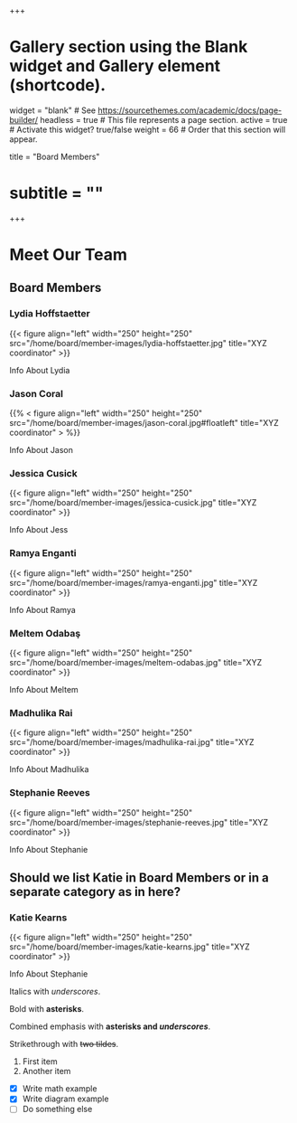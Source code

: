 +++
# Gallery section using the Blank widget and Gallery element (shortcode).
widget = "blank"  # See https://sourcethemes.com/academic/docs/page-builder/
headless = true  # This file represents a page section.
active = true  # Activate this widget? true/false
weight = 66  # Order that this section will appear.

title = "Board Members"
# subtitle = ""
+++

# Meet Our Team

## Board Members

### Lydia Hoffstaetter

{{< figure align="left" width="250" height="250" src="/home/board/member-images/lydia-hoffstaetter.jpg" title="XYZ coordinator" >}}

Info About Lydia

### Jason Coral
{{% <  figure align="left" width="250" height="250" src="/home/board/member-images/jason-coral.jpg#floatleft" title="XYZ coordinator" > %}}

Info About Jason

### Jessica Cusick
{{< figure align="left" width="250" height="250" src="/home/board/member-images/jessica-cusick.jpg" title="XYZ coordinator" >}}

Info About Jess

### Ramya Enganti
{{< figure align="left" width="250" height="250" src="/home/board/member-images/ramya-enganti.jpg" title="XYZ coordinator" >}}

Info About Ramya

### Meltem Odabaş
{{< figure align="left" width="250" height="250" src="/home/board/member-images/meltem-odabas.jpg" title="XYZ coordinator" >}}

Info About Meltem

### Madhulika Rai
{{< figure align="left" width="250" height="250" src="/home/board/member-images/madhulika-rai.jpg" title="XYZ coordinator" >}}

Info About Madhulika

### Stephanie Reeves
{{< figure align="left" width="250" height="250" src="/home/board/member-images/stephanie-reeves.jpg" title="XYZ coordinator" >}}

Info About Stephanie

## Should we list Katie in Board Members or in a separate category as in here?

### Katie Kearns
{{< figure align="left" width="250" height="250" src="/home/board/member-images/katie-kearns.jpg" title="XYZ coordinator" >}}

Info About Stephanie




Italics with _underscores_.

Bold with **asterisks**.

Combined emphasis with **asterisks and _underscores_**.

Strikethrough with ~~two tildes~~.

1. First item
2. Another item

- [x] Write math example
- [x] Write diagram example
- [ ] Do something else
